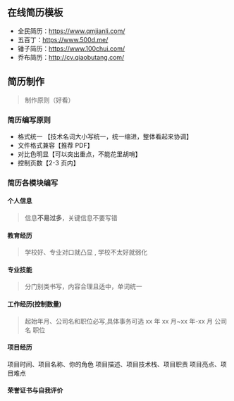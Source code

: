 ## 在线简历模板

- 全民简历：https://www.qmjianli.com/
- 五百丁：https://www.500d.me/
- 锤子简历：https://www.100chui.com/
- 乔布简历：http://cv.qiaobutang.com/

## 简历制作

> 制作原则（好看）

### 简历编写原则

- 格式统一 【技术名词大小写统一，统一缩进，整体看起来协调】
- 文件格式兼容【推荐 PDF】
- 对比色明显【可以突出重点，不能花里胡哨】
- 控制页数【2-3 页内】

### 简历各模块编写

#### 个人信息

> 信息**不易过多**，关键信息不要写错

#### 教育经历

> 学校好、专业对口就凸显 , 学校不太好就弱化

#### 专业技能

> 分门别类书写，内容合理且适中，单词统一

#### 工作经历(控制数量)

> 起始年月、公司名和职位必写,具体事务可选
> xx 年 xx 月~xx 年-xx 月 公司名 职位

#### 项目经历

项目时间、项目名称、你的角色
项目描述、项目技术栈、项目职责
项目亮点、项目难点

#### 荣誉证书与自我评价

